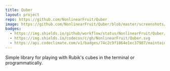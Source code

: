 ```yaml
---
title: Quber
layout: project
repo: https://github.com/NonlinearFruit/Quber
image: https://github.com/NonlinearFruit/Quber/blob/master/screenshots/quber_logo.png?raw=true
badges:
  - https://img.shields.io/github/workflow/status/NonlinearFruit/Quber/dotnet-core
  - https://img.shields.io/codecov/c/gh/NonlinearFruit/Quber.svg
  - https://api.codeclimate.com/v1/badges/74c2c9f1864e1ec37987/maintainability
---
```


Simple library for playing with Rubik's cubes in the terminal or programmatically.
